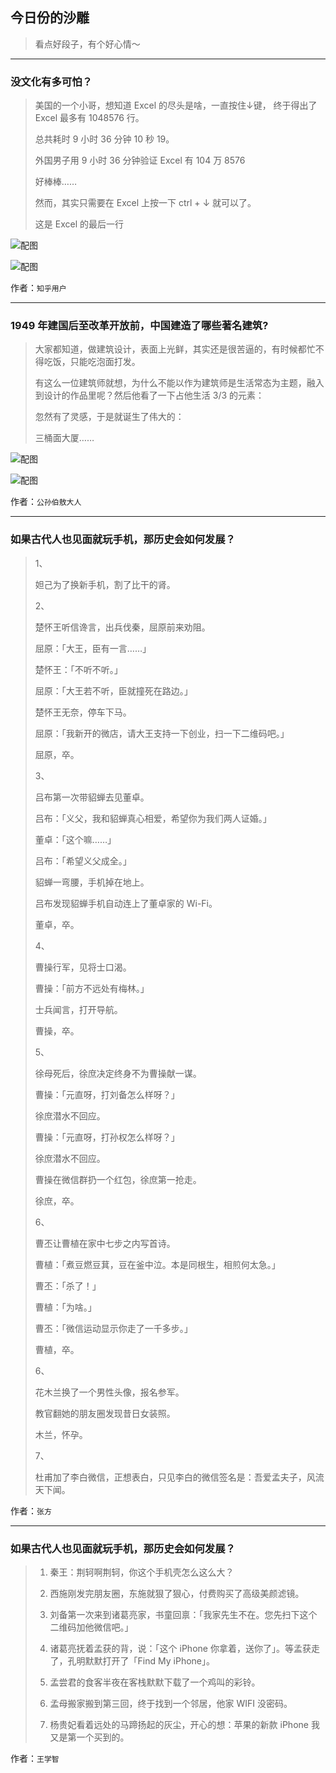 ## 今日份的沙雕

> 看点好段子，有个好心情～


 
---

### 没文化有多可怕？

> 美国的一个小哥，想知道 Excel 的尽头是啥，一直按住↓键， 终于得出了 Excel 最多有 1048576 行。
> 
> 总共耗时 9 小时 36 分钟 10 秒 19。
> 
> 外国男子用 9 小时 36 分钟验证 Excel 有 104 万 8576
> 
> 好棒棒……
> 
> 然而，其实只需要在 Excel 上按一下 ctrl + ↓ 就可以了。
> 
> 这是 Excel 的最后一行



![配图](http://pic4.zhimg.com/70/v2-6338579be04cb64b63180b6a836f99d3_b.jpg)



![配图](http://pic1.zhimg.com/70/v2-813325b44555fc875b3f895d4d92a624_b.jpg)


作者：`知乎用户`

---

### 1949 年建国后至改革开放前，中国建造了哪些著名建筑?

> 大家都知道，做建筑设计，表面上光鲜，其实还是很苦逼的，有时候都忙不得吃饭，只能吃泡面打发。
> 
> 有这么一位建筑师就想，为什么不能以作为建筑师是生活常态为主题，融入到设计的作品里呢？然后他看了一下占他生活 3/3 的元素：
> 
> 忽然有了灵感，于是就诞生了伟大的：
> 
> 三桶面大厦……



![配图](http://pic2.zhimg.com/70/c8a4d8ed38248bb6f3b8bfaf7e209285_b.jpg)



![配图](http://pic2.zhimg.com/70/141ad779f079ced292eb07d99be93855_b.jpg)


作者：`公孙伯敖大人`

---

### 如果古代人也见面就玩手机，那历史会如何发展？

> 1、
> 
> 妲己为了换新手机，割了比干的肾。
> 
> 2、
> 
> 楚怀王听信谗言，出兵伐秦，屈原前来劝阻。
> 
> 屈原：「大王，臣有一言……」
> 
> 楚怀王：「不听不听。」
> 
> 屈原：「大王若不听，臣就撞死在路边。」
> 
> 楚怀王无奈，停车下马。
> 
> 屈原：「我新开的微店，请大王支持一下创业，扫一下二维码吧。」
> 
> 屈原，卒。
> 
> 3、
> 
> 吕布第一次带貂蝉去见董卓。
> 
> 吕布：「义父，我和貂蝉真心相爱，希望你为我们两人证婚。」
> 
> 董卓：「这个嘛……」
> 
> 吕布：「希望义父成全。」
> 
> 貂蝉一弯腰，手机掉在地上。
> 
> 吕布发现貂蝉手机自动连上了董卓家的 Wi-Fi。
> 
> 董卓，卒。
> 
> 4、
> 
> 曹操行军，见将士口渴。
> 
> 曹操：「前方不远处有梅林。」
> 
> 士兵闻言，打开导航。
> 
> 曹操，卒。
> 
> 5、
> 
> 徐母死后，徐庶决定终身不为曹操献一谋。
> 
> 曹操：「元直呀，打刘备怎么样呀？」
> 
> 徐庶潜水不回应。
> 
> 曹操：「元直呀，打孙权怎么样呀？」
> 
> 徐庶潜水不回应。
> 
> 曹操在微信群扔一个红包，徐庶第一抢走。
> 
> 徐庶，卒。
> 
> 6、
> 
> 曹丕让曹植在家中七步之内写首诗。
> 
> 曹植：「煮豆燃豆萁，豆在釜中泣。本是同根生，相煎何太急。」
> 
> 曹丕：「杀了！」
> 
> 曹植：「为啥。」
> 
> 曹丕：「微信运动显示你走了一千多步。」
> 
> 曹植，卒。
> 
> 6、
> 
> 花木兰换了一个男性头像，报名参军。
> 
> 教官翻她的朋友圈发现昔日女装照。
> 
> 木兰，怀孕。
> 
> 7、
> 
> 杜甫加了李白微信，正想表白，只见李白的微信签名是：吾爱孟夫子，风流天下闻。


作者：`张方`

---

### 如果古代人也见面就玩手机，那历史会如何发展？

> 1. 秦王：荆轲啊荆轲，你这个手机壳怎么这么大？
> 
> 2. 西施刚发完朋友圈，东施就狠了狠心，付费购买了高级美颜滤镜。
> 
> 3. 刘备第一次来到诸葛亮家，书童回禀：「我家先生不在。您先扫下这个二维码加他微信吧。」
> 
> 4. 诸葛亮抚着孟获的背，说：「这个 iPhone 你拿着，送你了」。等孟获走了，孔明默默打开了「Find My iPhone」。
> 
> 5. 孟尝君的食客半夜在客栈默默下载了一个鸡叫的彩铃。
> 
> 6. 孟母搬家搬到第三回，终于找到一个邻居，他家 WIFI 没密码。
> 
> 7. 杨贵妃看着远处的马蹄扬起的灰尘，开心的想：苹果的新款 iPhone 我又是第一个买到的。


作者：`王学智`